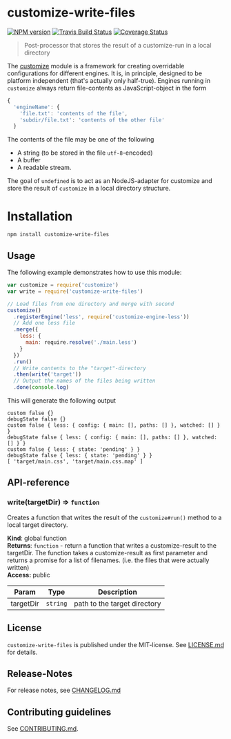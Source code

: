 # customize-write-files 

[![NPM version](https://badge.fury.io/js/customize-write-files.svg)](http://badge.fury.io/js/customize-write-files)
     [![Travis Build Status](https://travis-ci.org/bootprint/customize-write-files.svg?branch=master)](https://travis-ci.org/bootprint/customize-write-files)
   [![Coverage Status](https://img.shields.io/coveralls/bootprint/customize-write-files.svg)](https://coveralls.io/r/bootprint/customize-write-files)


> Post-processor that stores the result of a customize-run in a local directory

The [customize](https://npmjs.com/package/customize) module is a framework for creating overridable configurations for different
engines. It is, in principle, designed to be platform independent (that's actually only half-true).
Engines running in `customize` always return file-contents as JavaScript-object in the form

```js
{
  'engineName': {
    'file.txt': 'contents of the file',
    'subdir/file.txt': 'contents of the other file'
  }
```

The contents of the file may be one of the following

* A string (to be stored in the file `utf-8`-encoded) 
* A buffer
* A readable stream.

The goal of `undefined` is to act as an NodeJS-adapter for customize 
and store the result of `customize` in a local directory structure.
 
# Installation

```
npm install customize-write-files
```

 
## Usage

The following example demonstrates how to use this module:

```js
var customize = require('customize')
var write = require('customize-write-files')

// Load files from one directory and merge with second
customize()
  .registerEngine('less', require('customize-engine-less'))
  // Add one less file
  .merge({
    less: {
      main: require.resolve('./main.less')
    }
  })
  .run()
  // Write contents to the "target"-directory
  .then(write('target'))
  // Output the names of the files being written
  .done(console.log)
```

This will generate the following output

```
custom false {}
debugState false {}
custom false { less: { config: { main: [], paths: [] }, watched: [] } }
debugState false { less: { config: { main: [], paths: [] }, watched: [] } }
custom false { less: { state: 'pending' } }
debugState false { less: { state: 'pending' } }
[ 'target/main.css', 'target/main.css.map' ]
```

##  API-reference

<a name="write"></a>
### write(targetDir) ⇒ <code>function</code>
Creates a function that writes the result of the `customize#run()` method to a
local target directory.

**Kind**: global function  
**Returns**: <code>function</code> - return a function that writes a customize-result to the targetDir.
 The function takes a customize-result as first parameter and returns a promise for a list of filenames.
 (i.e. the files that were actually written)  
**Access:** public  

| Param | Type | Description |
| --- | --- | --- |
| targetDir | <code>string</code> | path to the target directory |




## License

`customize-write-files` is published under the MIT-license. 
See [LICENSE.md](LICENSE.md) for details.

## Release-Notes
 
For release notes, see [CHANGELOG.md](CHANGELOG.md)
 
## Contributing guidelines

See [CONTRIBUTING.md](CONTRIBUTING.md).